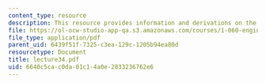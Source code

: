 ```yaml
---
content_type: resource
description: This resource provides information and derivations on the kinemaic wave.
file: https://ol-ocw-studio-app-qa.s3.amazonaws.com/courses/1-060-engineering-mechanics-ii-spring-2006/6640c5cac0da01c14a0e2833236762e6_lecture34.pdf
file_type: application/pdf
parent_uid: 6439f51f-7325-c3ea-129c-1205b94ea80d
resourcetype: Document
title: lecture34.pdf
uid: 6640c5ca-c0da-01c1-4a0e-2833236762e6
---
```

